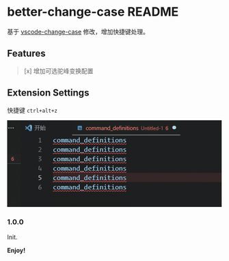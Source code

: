# better-change-case README

基于 [vscode-change-case](https://github.com/wmaurer/vscode-change-case) 修改，增加快捷键处理。

## Features
>[x] 增加可选驼峰变换配置


## Extension Settings

快捷键 `ctrl+alt+z` 

![image](/images/animation.gif)

### 1.0.0

Init.


**Enjoy!**
